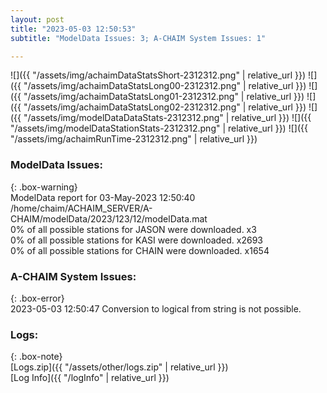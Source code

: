 ```yaml
---
layout: post
title: "2023-05-03 12:50:53"
subtitle: "ModelData Issues: 3; A-CHAIM System Issues: 1"

---
```


![]({{ "/assets/img/achaimDataStatsShort-2312312.png" | relative_url }})
![]({{ "/assets/img/achaimDataStatsLong00-2312312.png" | relative_url }})
![]({{ "/assets/img/achaimDataStatsLong01-2312312.png" | relative_url }})
![]({{ "/assets/img/achaimDataStatsLong02-2312312.png" | relative_url }})
![]({{ "/assets/img/modelDataDataStats-2312312.png" | relative_url }})
![]({{ "/assets/img/modelDataStationStats-2312312.png" | relative_url }})
![]({{ "/assets/img/achaimRunTime-2312312.png" | relative_url }})


### ModelData Issues:  
  
{: .box-warning}  
 ModelData report for 03-May-2023 12:50:40   
 /home/chaim/ACHAIM_SERVER/A-CHAIM/modelData/2023/123/12/modelData.mat   
 0% of all possible stations for JASON were downloaded. x3   
 0% of all possible stations for KASI were downloaded. x2693   
 0% of all possible stations for CHAIN were downloaded. x1654   
  
### A-CHAIM System Issues:  
  
{: .box-error}  
2023-05-03 12:50:47 Conversion to logical from string is not possible.  

### Logs:  
  
{: .box-note}  
[Logs.zip]({{ "/assets/other/logs.zip" | relative_url }})  
[Log Info]({{ "/logInfo" | relative_url }})  
